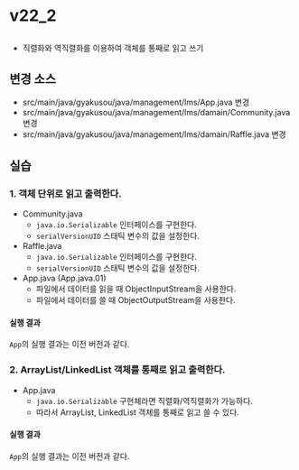 # v22_2

##

- 직렬화와 역직렬화를 이용하여 객체를 통째로 읽고 쓰기

## 변경 소스

- src/main/java/gyakusou/java/management/lms/App.java 변경 
- src/main/java/gyakusou/java/management/lms/damain/Community.java 변경
- src/main/java/gyakusou/java/management/lms/damain/Raffle.java 변경

## 실습

### 1. 객체 단위로 읽고 출력한다.

- Community.java
    - `java.io.Serializable` 인터페이스를 구현한다.
    - `serialVersionUID` 스태틱 변수의 값을 설정한다.
- Raffle.java
    - `java.io.Serializable` 인터페이스를 구현한다.
    - `serialVersionUID` 스태틱 변수의 값을 설정한다.
- App.java (App.java.01)
    - 파일에서 데이터를 읽을 때 ObjectInputStream을 사용한다.
    - 파일에서 데이터를 쓸 때 ObjectOutputStream을 사용한다.

#### 실행 결과

`App`의 실행 결과는 이전 버전과 같다.

### 2. ArrayList/LinkedList 객체를 통째로 읽고 출력한다.

- App.java
    - `java.io.Serializable` 구현체라면 직렬화/역직렬화가 가능하다.
    - 따라서 ArrayList, LinkedList 객체를 통째로 읽고 쓸 수 있다.

#### 실행 결과

`App`의 실행 결과는 이전 버전과 같다.